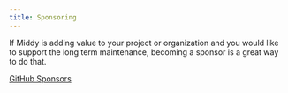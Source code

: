 ```yaml
---
title: Sponsoring
---
```


If Middy is adding value to your project or organization and you would like to support the long term maintenance, becoming a sponsor is a great way to do that.

[GitHub Sponsors](https://github.com/sponsors/willfarrell)
